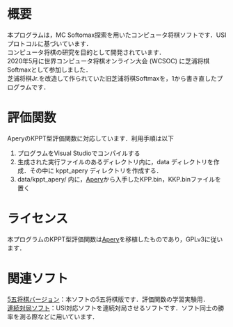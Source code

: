 # 概要
本プログラムは，MC Softomax探索を用いたコンピュータ将棋ソフトです．USIプロトコルに基づいています．  
コンピュータ将棋の研究を目的として開発されています．  
2020年5月に世界コンピュータ将棋オンライン大会 (WCSOC) に芝浦将棋Softmaxとして参加しました．  
芝浦将棋Jr.を改造して作られていた旧芝浦将棋Softmaxを，1から書き直したプログラムです．

# 評価関数
AperyのKPPT型評価関数に対応しています．利用手順は以下
1. プログラムをVisual Studioでコンパイルする
2. 生成された実行ファイルのあるディレクトリ内に，data ディレクトリを作成．その中に kppt_apery ディレクトリを作成する．
3. data/kppt_apery/ 内に，[Apery](https://hiraokatakuya.github.io/apery/)から入手したKPP.bin，KKP.binファイルを置く

# ライセンス
本プログラムのKPPT型評価関数は[Apery](https://hiraokatakuya.github.io/apery/)を移植したものであり，GPLv3に従います．

# 関連ソフト
[5五将棋バージョン](https://github.com/tanuki12hiromasa/MCSS_55Shogi)：本ソフトの5五将棋版です．評価関数の学習実験用．  
[連続対局ソフト](https://github.com/tanuki12hiromasa/USI_MultipleMatcher)：USI対応ソフトを連続対局させるソフトです．ソフト同士の勝率を測る際などに用いています．